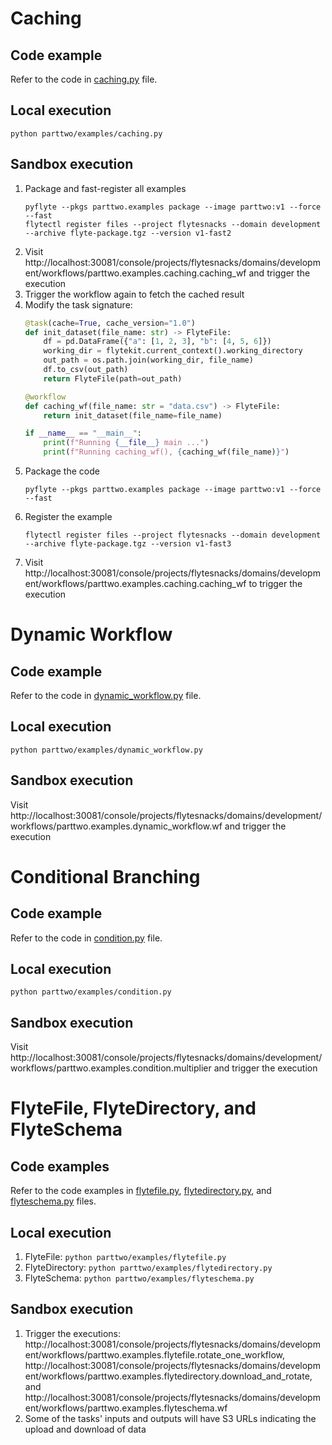 # Caching

## Code example
Refer to the code in [caching.py](./caching.py) file.

## Local execution
`python parttwo/examples/caching.py`

## Sandbox execution
1. Package and fast-register all examples
    ```
    pyflyte --pkgs parttwo.examples package --image parttwo:v1 --force --fast
    flytectl register files --project flytesnacks --domain development --archive flyte-package.tgz --version v1-fast2
    ```
1. Visit http://localhost:30081/console/projects/flytesnacks/domains/development/workflows/parttwo.examples.caching.caching_wf and trigger the execution
2. Trigger the workflow again to fetch the cached result
3. Modify the task signature:
    ```python
    @task(cache=True, cache_version="1.0")
    def init_dataset(file_name: str) -> FlyteFile:
        df = pd.DataFrame({"a": [1, 2, 3], "b": [4, 5, 6]})
        working_dir = flytekit.current_context().working_directory
        out_path = os.path.join(working_dir, file_name)
        df.to_csv(out_path)
        return FlyteFile(path=out_path)

    @workflow
    def caching_wf(file_name: str = "data.csv") -> FlyteFile:
        return init_dataset(file_name=file_name)

    if __name__ == "__main__":
        print(f"Running {__file__} main ...")
        print(f"Running caching_wf(), {caching_wf(file_name)}")
    ```
4. Package the code
    ```
    pyflyte --pkgs parttwo.examples package --image parttwo:v1 --force --fast
    ```
5. Register the example
    ```
    flytectl register files --project flytesnacks --domain development --archive flyte-package.tgz --version v1-fast3
    ```
6. Visit http://localhost:30081/console/projects/flytesnacks/domains/development/workflows/parttwo.examples.caching.caching_wf to trigger the execution

# Dynamic Workflow

## Code example
Refer to the code in [dynamic_workflow.py](./dynamic_workflow.py) file.

## Local execution
`python parttwo/examples/dynamic_workflow.py`

## Sandbox execution
Visit http://localhost:30081/console/projects/flytesnacks/domains/development/workflows/parttwo.examples.dynamic_workflow.wf and trigger the execution

# Conditional Branching

## Code example
Refer to the code in [condition.py](./condition.py) file.

## Local execution
`python parttwo/examples/condition.py`

## Sandbox execution
Visit http://localhost:30081/console/projects/flytesnacks/domains/development/workflows/parttwo.examples.condition.multiplier and trigger the execution

# FlyteFile, FlyteDirectory, and FlyteSchema

## Code examples

Refer to the code examples in [flytefile.py](./flytefile.py), [flytedirectory.py](./flytedirectory.py), and [flyteschema.py](./flyteschema.py) files.

## Local execution
1. FlyteFile: `python parttwo/examples/flytefile.py`
2. FlyteDirectory: `python parttwo/examples/flytedirectory.py`
3. FlyteSchema: `python parttwo/examples/flyteschema.py`

## Sandbox execution
1. Trigger the executions: http://localhost:30081/console/projects/flytesnacks/domains/development/workflows/parttwo.examples.flytefile.rotate_one_workflow, http://localhost:30081/console/projects/flytesnacks/domains/development/workflows/parttwo.examples.flytedirectory.download_and_rotate, and http://localhost:30081/console/projects/flytesnacks/domains/development/workflows/parttwo.examples.flyteschema.wf
2. Some of the tasks' inputs and outputs will have S3 URLs indicating the upload and download of data
